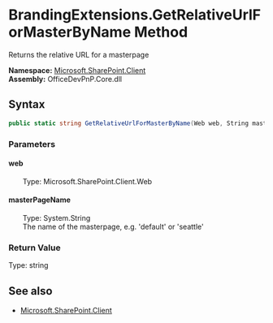 # BrandingExtensions.GetRelativeUrlForMasterByName Method  
Returns the relative URL for a masterpage  

**Namespace:** [Microsoft.SharePoint.Client](Microsoft.SharePoint.Client.md)  
**Assembly:** OfficeDevPnP.Core.dll  
## Syntax
```C#
public static string GetRelativeUrlForMasterByName(Web web, String masterPageName)
```
### Parameters
#### web  
&emsp;&emsp;Type: Microsoft.SharePoint.Client.Web  

#### masterPageName  
&emsp;&emsp;Type: System.String  
&emsp;&emsp;The name of the masterpage, e.g. 'default' or 'seattle'  

### Return Value
Type: string  


## See also
- [Microsoft.SharePoint.Client](Microsoft.SharePoint.Client.md)

